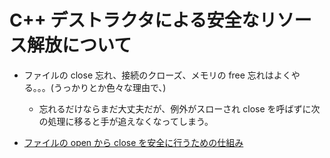 # C++ デストラクタによる安全なリソース解放について

- ファイルの close 忘れ、接続のクローズ、メモリの free 忘れはよくやる。。。(うっかりとか色々な理由で、)

  - 忘れるだけならまだ大丈夫だが、例外がスローされ close を呼ばずに次の処理に移ると手が追えなくなってしまう。

- [ファイルの open から close を安全に行うための仕組み](https://www.ipa.go.jp/security/awareness/vendor/programmingv1/b06_06_main.html)
